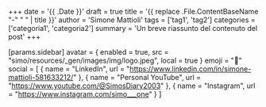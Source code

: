 +++
date = '{{ .Date }}'
draft = true
title = '{{ replace .File.ContentBaseName "-" " " | title }}'
author = 'Simone Mattioli'
tags = ['tag1', 'tag2']
categories = ['categoria1', 'categoria2']
summary = 'Un breve riassunto del contenuto del post'
+++

[params.sidebar]
  avatar = { enabled = true, src = "simo/resources/_gen/images/img/logo.jpeg", local = true }
  emoji = "👋"
  social = [
    { name = "LinkedIn", url = "https://www.linkedin.com/in/simone-mattioli-581633212/" },
    { name = "Personal YouTube", url = "https://www.youtube.com/@SimosDiary2003" },
    { name = "Instagram", url = "https://www.instagram.com/simo___one" }
  ]